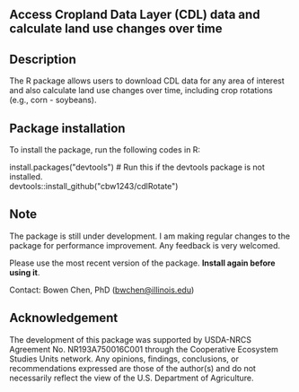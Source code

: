 ## Access Cropland Data Layer (CDL) data and calculate land use changes over time

## Description    
The R package allows users to download CDL data for any area of interest and also calculate land use changes over time, including crop rotations (e.g., corn - soybeans). 

## Package installation   
To install the package, run the following codes in R:

install.packages("devtools") # Run this if the devtools package is not installed.     
devtools::install_github("cbw1243/cdlRotate")  

## Note   
The package is still under development. I am making regular changes to the package for performance improvement. Any feedback is very welcomed.

Please use the most recent version of the package. **Install again before using it**. 

Contact: Bowen Chen, PhD (bwchen@illinois.edu) 

## Acknowledgement     
The development of this package was supported by USDA-NRCS Agreement No. NR193A750016C001 through the Cooperative Ecosystem Studies Units network. Any opinions, findings, conclusions, or recommendations expressed are those of the author(s) and do not necessarily reflect the view of the U.S. Department of Agriculture. 
